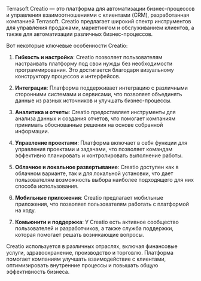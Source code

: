 
Terrasoft Creatio — это платформа для автоматизации бизнес-процессов и управления взаимоотношениями с клиентами (CRM), разработанная компанией Terrasoft. Creatio предлагает широкий спектр инструментов для управления продажами, маркетингом и обслуживанием клиентов, а также для автоматизации различных бизнес-процессов.

Вот некоторые ключевые особенности Creatio:

1. **Гибкость и настройка**: Creatio позволяет пользователям настраивать платформу под свои нужды без необходимости программирования. Это достигается благодаря визуальному конструктору процессов и интерфейсов.

2. **Интеграция**: Платформа поддерживает интеграцию с различными сторонними системами и сервисами, что позволяет объединять данные из разных источников и улучшать бизнес-процессы.

3. **Аналитика и отчеты**: Creatio предоставляет инструменты для анализа данных и создания отчетов, что помогает компаниям принимать обоснованные решения на основе собранной информации.

4. **Управление проектами**: Платформа включает в себя функции для управления проектами и задачами, что позволяет командам эффективно планировать и контролировать выполнение работы.

5. **Облачное и локальное развертывание**: Creatio доступен как в облачном варианте, так и для локальной установки, что дает пользователям возможность выбора наиболее подходящего для них способа использования.

6. **Мобильные приложения**: Creatio предлагает мобильные приложения, что позволяет пользователям работать с платформой на ходу.

7. **Комьюнити и поддержка**: У Creatio есть активное сообщество пользователей и разработчиков, а также служба поддержки, которая помогает решать возникающие вопросы.

Creatio используется в различных отраслях, включая финансовые услуги, здравоохранение, производство и торговлю. Платформа помогает компаниям улучшать взаимодействие с клиентами, оптимизировать внутренние процессы и повышать общую эффективность бизнеса.